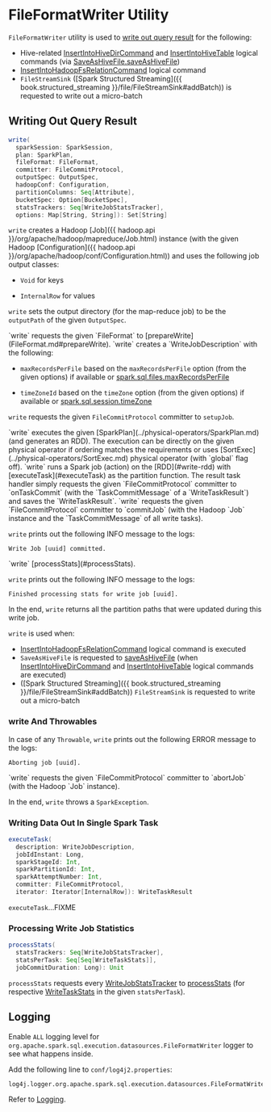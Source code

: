 # FileFormatWriter Utility

`FileFormatWriter` utility is used to [write out query result](#write) for the following:

* Hive-related [InsertIntoHiveDirCommand](../hive/InsertIntoHiveDirCommand.md) and [InsertIntoHiveTable](../hive/InsertIntoHiveTable.md) logical commands (via [SaveAsHiveFile.saveAsHiveFile](../hive/SaveAsHiveFile.md#saveAsHiveFile))
* [InsertIntoHadoopFsRelationCommand](../logical-operators/InsertIntoHadoopFsRelationCommand.md) logical command
* `FileStreamSink` ([Spark Structured Streaming]({{ book.structured_streaming }}/file/FileStreamSink#addBatch)) is requested to write out a micro-batch

## <span id="write"> Writing Out Query Result

```scala
write(
  sparkSession: SparkSession,
  plan: SparkPlan,
  fileFormat: FileFormat,
  committer: FileCommitProtocol,
  outputSpec: OutputSpec,
  hadoopConf: Configuration,
  partitionColumns: Seq[Attribute],
  bucketSpec: Option[BucketSpec],
  statsTrackers: Seq[WriteJobStatsTracker],
  options: Map[String, String]): Set[String]
```

`write` creates a Hadoop [Job]({{ hadoop.api }}/org/apache/hadoop/mapreduce/Job.html) instance (with the given Hadoop [Configuration]({{ hadoop.api }}/org/apache/hadoop/conf/Configuration.html)) and uses the following job output classes:

* `Void` for keys

* `InternalRow` for values

`write` sets the output directory (for the map-reduce job) to be the `outputPath` of the given `OutputSpec`.

<span id="write-outputWriterFactory">
`write` requests the given `FileFormat` to [prepareWrite](FileFormat.md#prepareWrite).

<span id="write-description">
`write` creates a `WriteJobDescription` with the following:

* `maxRecordsPerFile` based on the `maxRecordsPerFile` option (from the given options) if available or [spark.sql.files.maxRecordsPerFile](../configuration-properties.md#spark.sql.files.maxRecordsPerFile)

* `timeZoneId` based on the `timeZone` option (from the given options) if available or [spark.sql.session.timeZone](../configuration-properties.md#spark.sql.session.timeZone)

`write` requests the given `FileCommitProtocol` committer to `setupJob`.

<span id="write-rdd">
`write` executes the given [SparkPlan](../physical-operators/SparkPlan.md) (and generates an RDD). The execution can be directly on the given physical operator if ordering matches the requirements or uses [SortExec](../physical-operators/SortExec.md) physical operator (with `global` flag off).

<span id="write-runJob">
`write` runs a Spark job (action) on the [RDD](#write-rdd) with [executeTask](#executeTask) as the partition function. The result task handler simply requests the given `FileCommitProtocol` committer to `onTaskCommit` (with the `TaskCommitMessage` of a `WriteTaskResult`) and saves the `WriteTaskResult`.

<span id="write-commitJob">
`write` requests the given `FileCommitProtocol` committer to `commitJob` (with the Hadoop `Job` instance and the `TaskCommitMessage` of all write tasks).

`write` prints out the following INFO message to the logs:

```text
Write Job [uuid] committed.
```

<span id="write-processStats">
`write` [processStats](#processStats).

`write` prints out the following INFO message to the logs:

```text
Finished processing stats for write job [uuid].
```

In the end, `write` returns all the partition paths that were updated during this write job.

`write` is used when:

* [InsertIntoHadoopFsRelationCommand](../logical-operators/InsertIntoHadoopFsRelationCommand.md) logical command is executed
* `SaveAsHiveFile` is requested to [saveAsHiveFile](../hive/SaveAsHiveFile.md#saveAsHiveFile) (when [InsertIntoHiveDirCommand](../hive/InsertIntoHiveDirCommand.md) and [InsertIntoHiveTable](../hive/InsertIntoHiveTable.md) logical commands are executed)
* ([Spark Structured Streaming]({{ book.structured_streaming }}/file/FileStreamSink#addBatch)) `FileStreamSink` is requested to write out a micro-batch

### <span id="write-Throwable"> write And Throwables

In case of any `Throwable`, `write` prints out the following ERROR message to the logs:

```text
Aborting job [uuid].
```

<span id="write-abortJob">
`write` requests the given `FileCommitProtocol` committer to `abortJob` (with the Hadoop `Job` instance).

In the end, `write` throws a `SparkException`.

### <span id="executeTask"> Writing Data Out In Single Spark Task

```scala
executeTask(
  description: WriteJobDescription,
  jobIdInstant: Long,
  sparkStageId: Int,
  sparkPartitionId: Int,
  sparkAttemptNumber: Int,
  committer: FileCommitProtocol,
  iterator: Iterator[InternalRow]): WriteTaskResult
```

`executeTask`...FIXME

### <span id="processStats"> Processing Write Job Statistics

```scala
processStats(
  statsTrackers: Seq[WriteJobStatsTracker],
  statsPerTask: Seq[Seq[WriteTaskStats]],
  jobCommitDuration: Long): Unit
```

`processStats` requests every [WriteJobStatsTracker](WriteJobStatsTracker.md) to [processStats](WriteJobStatsTracker.md#processStats) (for respective [WriteTaskStats](WriteTaskStats.md) in the given `statsPerTask`).

## Logging

Enable `ALL` logging level for `org.apache.spark.sql.execution.datasources.FileFormatWriter` logger to see what happens inside.

Add the following line to `conf/log4j2.properties`:

```text
log4j.logger.org.apache.spark.sql.execution.datasources.FileFormatWriter=ALL
```

Refer to [Logging](../spark-logging.md).
